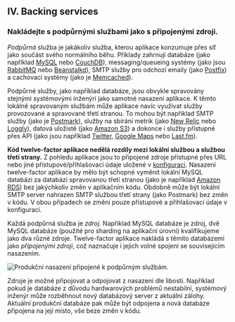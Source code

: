## IV. Backing services
### Nakládejte s podpůrnými službami jako s připojenými zdroji.

*Podpůrná* služba je jakákoliv služba, kterou aplikace konzumuje přes síť jako součást svého normálního běhu. Příklady zahrnují databáze (jako například [MySQL](http://dev.mysql.com/) nebo [CouchDB](http://couchdb.apache.org/)), messaging/queueing systémy (jako jsou [RabbitMQ](http://www.rabbitmq.com/) nebo [Beanstalkd](https://beanstalkd.github.io)), SMTP služby pro odchozí emaily (jako [Postfix](http://www.postfix.org/)) a  cachovací systémy (jako je [Memcached](http://memcached.org/)).

Podpůrné služby, jako například databáze, jsou obvykle spravovány stejnými systémovými inženýri jako samotné nasazení aplikace. K těmto lokálně spravovaným službám může aplikace navíc využívat služby provozované a spravované třetí stranou. To mohou být například SMTP služby (jako je [Postmark](http://postmarkapp.com/)), služby na sbírání metrik (jako [New Relic](http://newrelic.com/) nebo [Loggly](http://www.loggly.com/)), datová uložistě (jako [Amazon S3](http://aws.amazon.com/s3/)) a dokonce i služby přístupné přes API (jako jsou například [Twitter](http://dev.twitter.com/), [Google Maps](https://developers.google.com/maps/) nebo [Last.fm](http://www.last.fm/api)).

**Kód twelve-factor aplikace nedělá rozdíly mezi lokální službou a službou třetí strany.** Z pohledu aplikace jsou to připojené zdroje přístupné přes URL nebo jiné přístupové/přihlašovací údaje uložené v [konfiguraci](./config). Nasazení twelve-factor aplikace by mělo být schopné vyměnit lokální MySQL databázi za databázi spravovanou třetí stranou (jako je například [Amazon RDS](http://aws.amazon.com/rds/)) bez jakýchkoliv změn v aplikačním kódu. Obdobně může být lokální SMTP server nahrazen SMTP službou třetí strany (jako Postmark) bez změn v kódu. V obou případech se změní pouze přístupové a přihlašovací údaje v konfiguraci.

Každá podpůrná služba je *zdroj*. Například MySQL databáze je zdroj, dvě MySQL databáze (použité pro sharding na aplikační úrovni) kvalifikujeme jako dva různé zdroje. Twelve-factor aplikace nakládá s těmito databázemi jako *připojenými zdroji*, což naznačuje i jejich volné spojení se souvisejícím nasazením.

<img src="/images/attached-resources.png" class="full" alt="Produkční nasazení připojené k podpůrným službám." />

Zdroje je možné připojovat a odpojovat z nasazení dle libosti. Například pokud je databáze z důvodu hardwarových problémů nestabilní, systémový inženýr může rozběhnout nový databázový server z aktuální zálohy. Aktuální produkční databáze pak může být odpojena a nová databáze připojena na její místo, vše beze změn v kódu.
